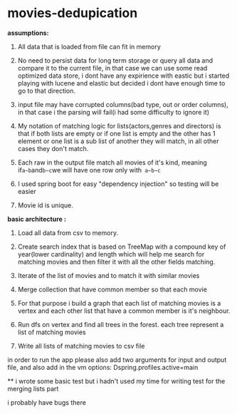 # movies-dedupication

**assumptions:** 
1. All data that is loaded from file can fit in memory

2. No need to persist data for long term storage or query all data and compare it to the current file, in that case we can use some read optimized data store, i dont have any expirience with eastic but i started playing with lucene and elastic but decided i dont have enough time to go to that direction.

3. input file may have corrupted columns(bad type, out or order columns), in that case i the parsing will fail(i had some difficulty to ignore it)

4. My notation of matching logic for lists(actors,genres and directors) is that if both lists are empty or if one list is empty and the other has 1 element or one list is a sub list of another they will match, 
in all other cases they don't match.

5. Each raw in the output file match all movies of it's kind, meaning if` a~b `and` b~c `we will have one row only with` a~b~c` 

6. I used spring boot for easy "dependency injection" so testing will be easier

7. Movie id is unique.

**basic architecture :**

1. Load all data from csv to memory.

2. Create search index that is based on TreeMap with a compound key of year(lower cardinality) and length which will help me search for
matching movies and then filter it with all the other fields matching.

3. Iterate of the list of movies and to match it with similar movies

4. Merge collection that have common member so that each movie
 
5. For that purpose i build a graph that each list of matching movies is a vertex and each other list that have a common member is it's neighbour.

6. Run dfs on vertex and find all trees in the forest. each tree represent a list of matching movies

7. Write all lists of matching movies to csv file


in order to run the app please also add two arguments for input and output file, and also add in the vm options: Dspring.profiles.active=main 

** i wrote some basic test but i hadn't used my time for writing test for the merging lists part

i probably have bugs there
